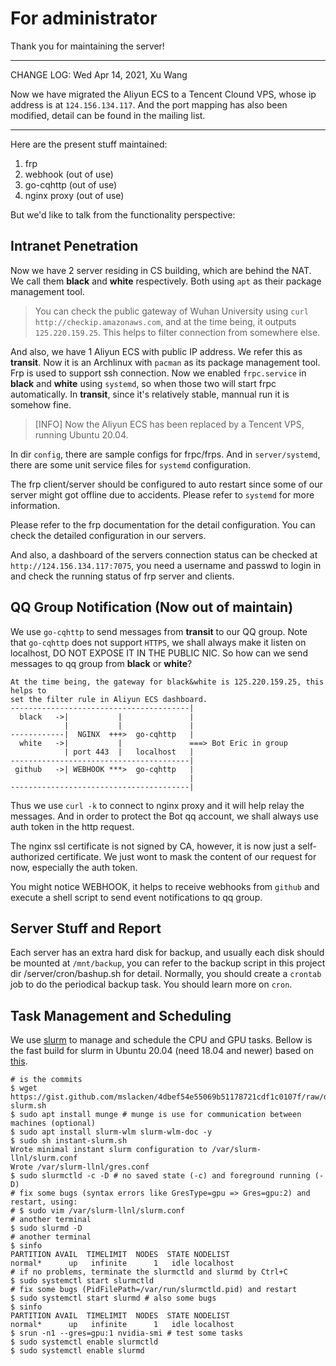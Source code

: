 # For administrator

Thank you for maintaining the server!

---
CHANGE LOG: Wed Apr 14, 2021, Xu Wang

Now we have migrated the Aliyun ECS to a Tencent Clound VPS, whose ip address is
at `124.156.134.117`. And the port mapping has also been modified, detail can be
found in the mailing list.

---

Here are the present stuff maintained:

1. frp
2. webhook (out of use)
3. go-cqhttp (out of use)
4. nginx proxy (out of use)

But we'd like to talk from the functionality perspective:

## Intranet Penetration

Now we have 2 server residing in CS building, which are behind the NAT. We call
them __black__ and __white__ respectively. Both using `apt` as their package
management tool.

> You can check the public gateway of Wuhan University using `curl
> http://checkip.amazonaws.com`, and at the time being, it outputs
> `125.220.159.25`. This helps to filter connection from somewhere else.

And also, we have 1 Aliyun ECS with public IP address. We refer this as
__transit__. Now it is an Archlinux with `pacman` as its package management
tool. Frp is used to support ssh connection. Now we enabled `frpc.service`
in __black__ and __white__ using `systemd`, so when those two will start frpc
automatically. In __transit__, since it's relatively stable, mannual run it is
somehow fine.

> [INFO] Now the Aliyun ECS has been replaced by a Tencent VPS, running Ubuntu 20.04.

In dir `config`, there are sample configs for frpc/frps. And in
`server/systemd`, there are some unit service files for `systemd` configuration.

The frp client/server should be configured to auto restart since some of our
server might got offline due to accidents. Please refer to `systemd` for more
information.

Please refer to the frp documentation for the detail configuration. You can
check the detailed configuration in our servers.

And also, a dashboard of the servers connection status can be checked at
`http://124.156.134.117:7075`, you need a username and passwd to login in and
check the running status of frp server and clients.

## QQ Group Notification (Now out of maintain)

We use `go-cqhttp` to send messages from __transit__ to our QQ group. Note that
`go-cqhttp` does not support `HTTPS`, we shall always make it listen on
localhost, DO NOT EXPOSE IT IN THE PUBLIC NIC. So how can we send messages to qq
group from __black__ or __white__?


```
At the time being, the gateway for black&white is 125.220.159.25, this helps to
set the filter rule in Aliyun ECS dashboard.
----------------------------------------|
  black   ->|           |               |
            |           |               |
------------|  NGINX  +++>  go-cqhttp   |
  white   ->|           |               ===> Bot Eric in group
            | port 443  |   localhost   |
----------------------------------------|
 github   ->| WEBHOOK ***>  go-cqhttp   |
                                        |
----------------------------------------|
```

Thus we use `curl -k` to connect to nginx proxy and it will help relay the
messages. And in order to protect the Bot qq account, we shall always use auth
token in the http request.

The nginx ssl certificate is not signed by CA, however, it is now just a
self-authorized certificate. We just wont to mask the content of our request for
now, especially the auth token.

You might notice WEBHOOK, it helps to receive webhooks from `github` and execute
a shell script to send event notifications to qq group.

## Server Stuff and Report

Each server has an extra hard disk for backup, and usually each disk should be
mounted at `/mnt/backup`, you can refer to the backup script in this project dir
/server/cron/bashup.sh for detail. Normally, you should create a `crontab` job
to do the periodical backup task. You should learn more on `cron`.

## Task Management and Scheduling

We use [slurm](https://slurm.schedmd.com/) to manage and schedule the CPU and GPU tasks. Bellow is the fast build for slurm in Ubuntu 20.04 (need 18.04 and newer) based on [this](https://gqqnbig.me/2021/01/27/slurm%E5%8D%95%E6%9C%BA%E6%9C%80%E7%AE%80%E5%AE%89%E8%A3%85%E5%85%A8%E7%90%83%E6%9C%80%E8%AF%A6%E7%BB%86%E6%95%99%E7%A8%8B/#i). 

```shell
# is the commits
$ wget https://gist.github.com/mslacken/4dbef54e55069b51178721cdf1c0107f/raw/d16bb23dd29dd1dacb2a984b32ba34865f355f5b/instant-slurm.sh
$ sudo apt install munge # munge is use for communication between machines (optional)
$ sudo apt install slurm-wlm slurm-wlm-doc -y 
$ sudo sh instant-slurm.sh
Wrote minimal instant slurm configuration to /var/slurm-llnl/slurm.conf
Wrote /var/slurm-llnl/gres.conf
$ sudo slurmctld -c -D # no saved state (-c) and foreground running (-D)
# fix some bugs (syntax errors like GresType=gpu => Gres=gpu:2) and restart, using:
# $ sudo vim /var/slurm-llnl/slurm.conf
# another terminal
$ sudo slurmd -D  
# another terminal
$ sinfo
PARTITION AVAIL  TIMELIMIT  NODES  STATE NODELIST
normal*      up   infinite      1   idle localhost
# if no problems, terminate the slurmctld and slurmd by Ctrl+C
$ sudo systemctl start slurmctld
# fix some bugs (PidFilePath=/var/run/slurmctld.pid) and restart
$ sudo systemctl start slurmd # also some bugs
$ sinfo
PARTITION AVAIL  TIMELIMIT  NODES  STATE NODELIST
normal*      up   infinite      1   idle localhost
$ srun -n1 --gres=gpu:1 nvidia-smi # test some tasks
$ sudo systemctl enable slurmctld 
$ sudo systemctl enable slurmd
```

